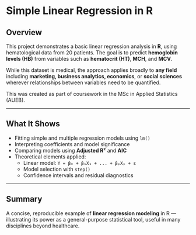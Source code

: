 # Simple Linear Regression in R

## Overview

This project demonstrates a basic linear regression analysis in **R**, using hematological data from 20 patients. The goal is to predict **hemoglobin levels (HB)** from variables such as **hematocrit (HT)**, **MCH**, and **MCV**.

While this dataset is medical, the approach applies broadly to **any field**  including **marketing, business analytics, economics**, or **social sciences**  wherever relationships between variables need to be quantified.

This was created as part of coursework in the MSc in Applied Statistics (AUEB).

---

## What It Shows

- Fitting simple and multiple regression models using `lm()`
- Interpreting coefficients and model significance
- Comparing models using **Adjusted R²** and **AIC**
- Theoretical elements applied:
  - Linear model: `Y = β₀ + β₁X₁ + ... + βₚXₚ + ε`
  - Model selection with `step()`
  - Confidence intervals and residual diagnostics

---

## Summary

A concise, reproducible example of **linear regression modeling** in R — illustrating its power as a general-purpose statistical tool, useful in many disciplines beyond healthcare.
